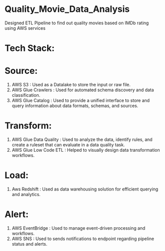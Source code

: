 # Quality_Movie_Data_Analysis
Designed ETL Pipeline to find out quality movies based on IMDb rating using AWS services

# Tech Stack: 
# Source:
1. AWS S3 : Used as a Datalake to store the input or raw file.
2. AWS Glue Crawlers : Used for automated schema discovery and data classification.
3. AWS Glue Catalog : Used to provide a unified interface to store and query information about data formats, schemas, and sources.

 # Transform:
 1. AWS Glue Data Quality : Used to analyze the data, identify rules, and create a ruleset that can evaluate in a data quality task.
 2. AWS Glue Low Code ETL : Helped to visually design data transformation workflows.

 # Load:
 1. Aws Redshift : Used as data warehousing solution for efficient querying and analytics.

 # Alert:
 1. AWS EventBridge : Used to manage event-driven processing and workflows.
 2. AWS SNS : Used to sends notifications to endpoint regarding pipeline status and alerts.
 
